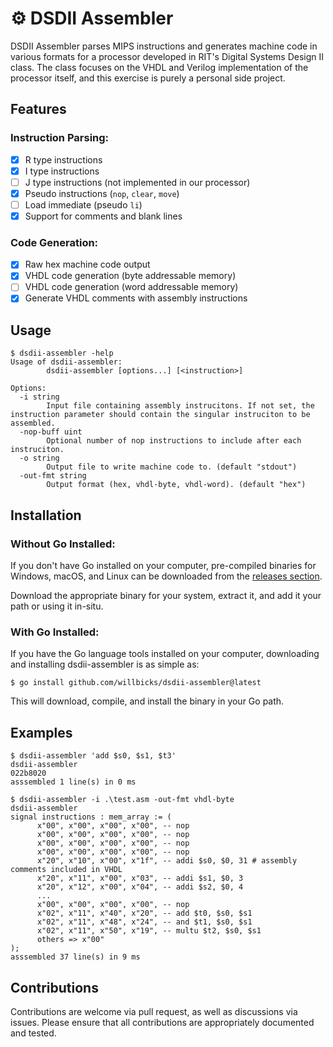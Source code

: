 # ⚙ DSDII Assembler

DSDII Assembler parses MIPS instructions and generates machine code in various formats for a processor developed in RIT's Digital Systems Design II class. The class focuses on the VHDL and Verilog implementation of the processor itself, and this exercise is purely a personal side project.

## Features

### Instruction Parsing:
- [x] R type instructions
- [x] I type instructions
- [ ] J type instructions (not implemented in our processor)
- [x] Pseudo instructions (`nop`, `clear`, `move`)
- [ ] Load immediate (pseudo `li`)
- [x] Support for comments and blank lines
### Code Generation:
- [x] Raw hex machine code output
- [x] VHDL code generation (byte addressable memory)
- [ ] VHDL code generation (word addressable memory)
- [x] Generate VHDL comments with assembly instructions

## Usage

```shell
$ dsdii-assembler -help
Usage of dsdii-assembler:
        dsdii-assembler [options...] [<instruction>]

Options:
  -i string
        Input file containing assembly instrucitons. If not set, the instruction parameter should contain the singular instruciton to be assembled.
  -nop-buff uint
        Optional number of nop instructions to include after each instruciton.
  -o string
        Output file to write machine code to. (default "stdout")
  -out-fmt string
        Output format (hex, vhdl-byte, vhdl-word). (default "hex")
```

## Installation

### Without Go Installed:

If you don't have Go installed on your computer, pre-compiled binaries for Windows, macOS, and Linux can be downloaded from the [releases section](https://github.com/willbicks/dsdii-assembler/releases).

Download the appropriate binary for your system, extract it, and add it your path or using it in-situ.
### With Go Installed:

If you have the Go language tools installed on your computer, downloading and installing dsdii-assembler is as simple as:

```shell
$ go install github.com/willbicks/dsdii-assembler@latest
```

This will download, compile, and install the binary in your Go path.

## Examples

```shell
$ dsdii-assembler 'add $s0, $s1, $t3' 
dsdii-assembler
022b8020
asssembled 1 line(s) in 0 ms
```

```shell
$ dsdii-assembler -i .\test.asm -out-fmt vhdl-byte
dsdii-assembler
signal instructions : mem_array := (
      x"00", x"00", x"00", x"00", -- nop
      x"00", x"00", x"00", x"00", -- nop
      x"00", x"00", x"00", x"00", -- nop
      x"00", x"00", x"00", x"00", -- nop
      x"20", x"10", x"00", x"1f", -- addi $s0, $0, 31 # assembly comments included in VHDL
      x"20", x"11", x"00", x"03", -- addi $s1, $0, 3
      x"20", x"12", x"00", x"04", -- addi $s2, $0, 4 
      ...
      x"00", x"00", x"00", x"00", -- nop
      x"02", x"11", x"40", x"20", -- add $t0, $s0, $s1
      x"02", x"11", x"48", x"24", -- and $t1, $s0, $s1
      x"02", x"11", x"50", x"19", -- multu $t2, $s0, $s1
      others => x"00"
);
asssembled 37 line(s) in 9 ms
```

## Contributions

Contributions are welcome via pull request, as well as discussions via issues. Please ensure that all contributions are appropriately documented and tested.